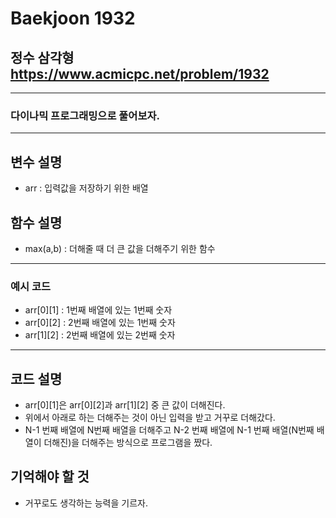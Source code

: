 Baekjoon 1932
=============
정수 삼각형  <https://www.acmicpc.net/problem/1932>
---------------
- - -
### 다이나믹 프로그래밍으로 풀어보자.
- - -
## 변수 설명
- arr : 입력값을 저장하기 위한 배열

## 함수 설명
- max(a,b) : 더해줄 때 더 큰 값을 더해주기 위한 함수

- - -
### 예시 코드
- arr[0][1] : 1번째 배열에 있는 1번째 숫자
- arr[0][2] : 2번째 배열에 있는 1번째 숫자
- arr[1][2] : 2번째 배열에 있는 2번째 숫자
- - -
## 코드 설명
- arr[0][1]은 arr[0][2]과 arr[1][2] 중 큰 값이 더해진다.
- 위에서 아래로 하는 더해주는 것이 아닌 입력을 받고 거꾸로 더해갔다.
- N-1 번째 배열에 N번째 배열을 더해주고 N-2 번째 배열에 N-1 번째 배열(N번째 배열이 더해진)을 더해주는 방식으로 프로그램을 짰다.
## 기억해야 할 것
- 거꾸로도 생각하는 능력을 기르자.
